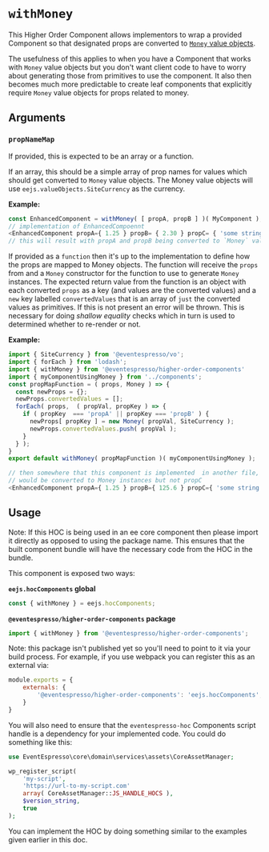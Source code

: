 # `withMoney`
This Higher Order Component allows implementors to wrap a provided Component so that designated props are converted to [`Money` value objects](../value-objects/money.md).

The usefulness of this applies to when you have a Component that works with `Money` value objects but you don't want client code to have to worry about generating those from primitives to use the component.  It also then becomes much more predictable to create leaf components that explicitly require `Money` value objects for props related to money.

## Arguments
### `propNameMap`
If provided, this is expected to be an array or a function.

If an array, this should be a simple array of prop names for values which should get converted to `Money` value objects.  The Money value objects will use `eejs.valueObjects.SiteCurrency` as the currency.

**Example:**
```js
const EnhancedComponent = withMoney( [ propA, propB ] )( MyComponent );
// implementation of EnhancedCompoennt
<EnhancedComponent propA={ 1.25 } propB= { 2.30 } propC= { 'some string ' } />
// this will result with propA and propB being converted to `Money` value objects within the context of `MyComponent`.
```
If provided as a `function` then it's up to the implementation to define how the props are mapped to Money objects.  The function will receive the `props` from and a `Money` constructor for the function to use to generate `Money` instances. The expected return value from the function is an object with each converted `props` as a key (and values are the converted values) and a `new` key labelled `convertedValues` that is an array of `just` the converted values as primitives.  If this is not present an error will be thrown.  This is necessary for doing _shallow equality_ checks which in turn is used to determined whether to re-render or not.

**Example:**
```js
import { SiteCurrency } from '@eventespresso/vo';
import { forEach } from 'lodash';
import { withMoney } from '@eventespresso/higher-order-components'
import { myComponentUsingMoney } from '../components';
const propMapFunction = ( props, Money ) => {
  const newProps = {};
  newProps.convertedValues = [];
  forEach( props,  ( propVal, propKey ) => {
    if ( propKey  === 'propA' || propKey === 'propB' ) {
      newProps[ propKey ] = new Money( propVal, SiteCurrency );
      newProps.convertedValues.push( propVal );
    }
  } );
}
export default withMoney( propMapFunction )( myComponentUsingMoney );

// then somewhere that this component is implemented  in another file, propA and propB
// would be converted to Money instances but not propC
<EnhancedComponent propA={ 1.25 } propB={ 125.6 } propC={ 'some string ' } />
```
## Usage

Note: If this HOC is being used in an ee core component then please import it directly as opposed to using the package name.  This ensures that the built component bundle will have the necessary code from the HOC in the bundle.

This component is exposed two ways:

**`eejs.hocComponents` global**

```js
const { withMoney } = eejs.hocComponents;
```

**`@eventespresso/higher-order-components` package**

```js
import { withMoney } from '@eventespresso/higher-order-components';
```

Note: this package isn't published yet so you'll need to point to it via your build process. For example, if you use webpack you can register this as an external via:

```js
module.exports = {
    externals: {
        '@eventespresso/higher-order-components': 'eejs.hocComponents',
    }
}
```

You will also need to ensure that the `eventespresso-hoc` Components script handle is a dependency for your implemented code. You could do something like this:

```php
use EventEspresso\core\domain\services\assets\CoreAssetManager;

wp_register_script(
    'my-script',
    'https://url-to-my-script.com'
    array( CoreAssetManager::JS_HANDLE_HOCS ),
    $version_string,
    true
);
```

You can implement the HOC by doing something similar to the examples given earlier in this doc.
